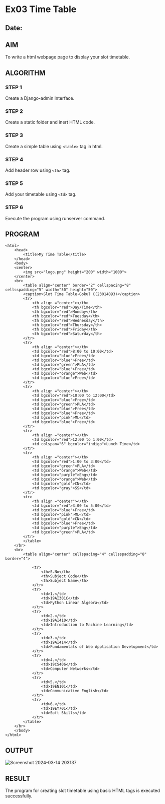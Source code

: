 # Ex03 Time Table
## Date:

## AIM
To write a html webpage page to display your slot timetable.

## ALGORITHM
### STEP 1
Create a Django-admin Interface.

### STEP 2
Create a static folder and inert HTML code.

### STEP 3
Create a simple table using ```<table>``` tag in html.

### STEP 4
Add header row using ```<th>``` tag.

### STEP 5
Add your timetable using ```<td>``` tag.

### STEP 6
Execute the program using runserver command.

## PROGRAM
```
<html>
    <head>
        <title>My Time Table</title>
    </head>
    <body>
    <center>
        <img src="logo.png" height="200" width="1000">
    </center>
    <br>
        <table align="center" border="2" cellspacing="8" cellsspadding="5" width="50" height="50">
        <caption>Slot Time Table-Gokul C(23014093)</caption>
        <tr>
            <th align ="center"></th>
            <th bgcolor="red">Day/Time</th>
            <th bgcolor="red">Monday</th>
            <th bgcolor="red">Tuesday</th>
            <th bgcolor="red">Wednesday</th>
            <th bgcolor="red">Thursday</th>
            <th bgcolor="red">Friday</th>
            <th bgcolor="red">Saturday</th>
        </tr>
        <tr>
            <th align ="center"></th>
            <td bgcolor="red">8:00 to 10:00</td>
            <td bgcolor="blue">Free</td>
            <td bgcolor="blue">Free</td>
            <td bgcolor="green">PLA</td>
            <td bgcolor="blue">Free</td>
            <td bgcolor="orange">Web</td>
            <td bgcolor="blue">Free</td>
        </tr>
        <tr>
            <th align ="center"></th>
            <td bgcolor="red">10:00 to 12:00</td>
            <td bgcolor="blue">Free</td>
            <td bgcolor="green">PLA</td>
            <td bgcolor="blue">Free</td>
            <td bgcolor="blue">Free</td>
            <td bgcolor="pink">ML</td>
            <td bgcolor="blue">Free</td>
        </tr>
        <tr>
            <th align ="center"></th>
            <td bgcolor="red">12:00 to 1:00</td>
            <td colspan="6" bgcolor="indigo">Lunch Time</td>
        </tr>
        <tr>
            <th align ="center"></th>
            <td bgcolor="red">1:00 to 3:00</td>
            <td bgcolor="green">PLA</td>
            <td bgcolor="orange">Web</td>
            <td bgcolor="purple">Eng</td>
            <td bgcolor="orange">Web</td>
            <td bgcolor="gold">CN</td>
            <td bgcolor="gray">SS</td>
        </tr>
        <tr>
            <th align ="center"></th>
            <td bgcolor="red">3:00 to 5:00</td>
            <td bgcolor="blue">Free</td>
            <td bgcolor="pink">ML</td>
            <td bgcolor="gold">CN</td>
            <td bgcolor="blue">Free</td>
            <td bgcolor="purple">Eng</td>
            <td bgcolor="green">PLA</td>
        </tr>
        </table>
    </br>
    <br>
        <table align="center" cellspacing="4" cellsspadding="8" border="4">

            <tr>
                <th>S.No</th>
                <th>Subject Code</th>
                <th>Subject Name</th>
            </tr>
            <tr>
                <td>1.</td>
                <td>19AI301C</td>
                <td>Python Linear Algebra</td>
            </tr>
            <tr>
                <td>2.</td>
                <td>19AI410</td>
                <td>Introduction to Machine Learning</td>
            </tr>
            <tr>
                <td>3.</td>
                <td>19AI414</td>
                <td>Fundamentals of Web Application Development</td>
            </tr>
            <tr>
                <td>4.</td>
                <td>19CS406</td>
                <td>Computer Networks</td>
            </tr>
            <tr>
                <td>5.</td>
                <td>19EN101</td>
                <td>Communicative English</td>
            </tr>
            <tr>
                <td>6.</td>
                <td>19EY701</td>
                <td>Soft Skills</td>
            </tr>
        </table>
    </br>
    </body>
</html>
```


## OUTPUT

![Screenshot 2024-03-14 203137](https://github.com/Gokul1410/slot/assets/153058321/13e36550-fb9b-487d-b65f-c2bf1bdf3f00)



## RESULT
The program for creating slot timetable using basic HTML tags is executed successfully.
